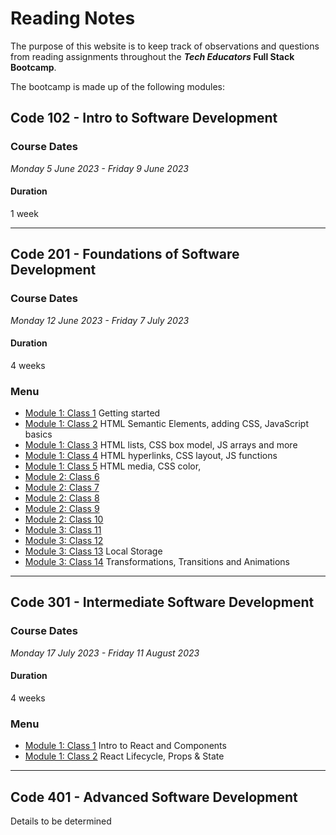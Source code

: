 # Reading Notes

The purpose of this website is to keep track of observations and questions from reading assignments throughout the **_Tech Educators_ Full Stack Bootcamp**.

The bootcamp is made up of the following modules:

## Code 102 - Intro to Software Development

### Course Dates

_Monday 5 June 2023 - Friday 9 June 2023_

#### Duration

1 week

---

## Code 201 - Foundations of Software Development

### Course Dates

_Monday 12 June 2023 - Friday 7 July 2023_

#### Duration

4 weeks

### Menu

- [Module 1: Class 1](/code201/Module1/Class1.md) Getting started
- [Module 1: Class 2](/code201/Module1/Class2.md) HTML Semantic Elements, adding CSS, JavaScript basics
- [Module 1: Class 3](/code201/Module1/Class3.md) HTML lists, CSS box model, JS arrays and more
- [Module 1: Class 4](/code201/Module1/Class4.md) HTML hyperlinks, CSS layout, JS functions
- [Module 1: Class 5](/code201/Module1/Class5.md) HTML media, CSS color,
- [Module 2: Class 6](/code201/Module2/Class6.md)
- [Module 2: Class 7](/code201/Module2/Class7.md)
- [Module 2: Class 8](/code201/Module2/Class8.md)
- [Module 2: Class 9](/code201/Module2/Class9.md)
- [Module 2: Class 10](/code201/Module2/Class10.md)
- [Module 3: Class 11](/code201/Module3/Class11.md)
- [Module 3: Class 12](/code201/Module3/Class12.md)
- [Module 3: Class 13](/code201/Module3/Class13.md) Local Storage
- [Module 3: Class 14](/code201/Module3/Class14.md) Transformations, Transitions and Animations

---

## Code 301 - Intermediate Software Development

### Course Dates

_Monday 17 July 2023 - Friday 11 August 2023_

#### Duration

4 weeks

### Menu

- [Module 1: Class 1](/code301/Module1/Class1.md) Intro to React and Components
- [Module 1: Class 2](/code301/Module1/Class2.md) React Lifecycle, Props & State

---

## Code 401 - Advanced Software Development

Details to be determined

